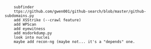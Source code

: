         subfinder
        ttps://github.com/gwen001/github-search/blob/master/github-subdomains.py
        add XSStrike (--crawl feature)
        add WPScan
        add eyewitness
        add msdorkdump.py
        look into nuclei
        maybe add recon-ng (maybe not... it's a "depends" one.
